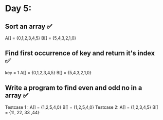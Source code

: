 # Day 5: 
## Sort an array ✅
A[] = {0,1,2,3,4,5}
B[] = {5,4,3,2,1,0}
## Find first occurrence of key and return it's index ✅
key = 1
A[] = {0,1,2,3,4,5}
B[] = {5,4,3,2,1,0}
## Write a program to find even and odd no in a array ✅
Testcase 1 : 
A[] = {1,2,5,4,0}
B[] = {1,2,5,4,0}
Testcase 2:
A[] = {1,2,3,4,5}
B[] = {11, 22, 33 ,44}